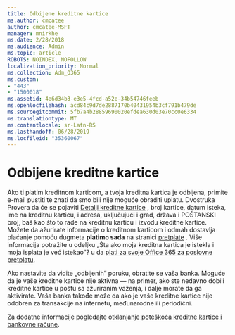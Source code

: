 ```yaml
---
title: Odbijene kreditne kartice
ms.author: cmcatee
author: cmcatee-MSFT
manager: mnirkhe
ms.date: 2/28/2018
ms.audience: Admin
ms.topic: article
ROBOTS: NOINDEX, NOFOLLOW
localization_priority: Normal
ms.collection: Adm_O365
ms.custom:
- "443"
- "1500018"
ms.assetid: 4e6d34b3-e3e5-4fcd-a52e-34b54746feeb
ms.openlocfilehash: acd84c9d7de2887170b40431954b3cf791b479de
ms.sourcegitcommit: 5fb7a4b28859690020efdea630d03e70cc0e6334
ms.translationtype: MT
ms.contentlocale: sr-Latn-RS
ms.lasthandoff: 06/28/2019
ms.locfileid: "35360067"
---
```

# <a name="declined-credit-card"></a>Odbijene kreditne kartice

Ako ti platim kreditnom karticom, a tvoja kreditna kartica je odbijena, primite e-mail pustiti te znati da smo bili nije moguće obraditi uplatu. Dvostruka Provera da će se pojaviti [Detalji kreditne kartice](https://go.microsoft.com/fwlink/p/?linkid=842054) , broj kartice, datum isteka, ime na kreditnu karticu, i adresa, uključujući i grad, država i POŠTANSKI broj, baš kao što to rade na kreditnu karticu i izvodu kreditne kartice. Možete da ažurirate informacije o kreditnom karticom i odmah dostavlja plaćanje pomoću dugmeta **platimo sada** na stranici [pretplate](https://go.microsoft.com/fwlink/p/?linkid=842054) . Više informacija potražite u odeljku „Šta ako moja kreditna kartica je istekla i moja isplata je već istekao”? u da [plati za svoje Office 365 za poslovne pretplatu](https://support.office.com/article/734f4aab-df2d-4e9b-8cb1-691910bde216).
  
Ako nastavite da vidite „odbijenih” poruku, obratite se vaša banka. Moguće da je vaše kreditne kartice nije aktivna — na primer, ako ste nedavno dobili kreditne kartice u poštu sa ažuriranim važenja, i dalje morate da ga aktivirate. Vaša banka takođe može da ako je vaše kreditne kartice nije odobren za transakcije na internetu, međunarodne ili periodični.
  
Za dodatne informacije pogledajte [otklanjanje poteškoća kreditne kartice i bankovne račune](https://support.office.com/article/30ba9c83-50d8-4020-90ed-830a5b8c8724).
  